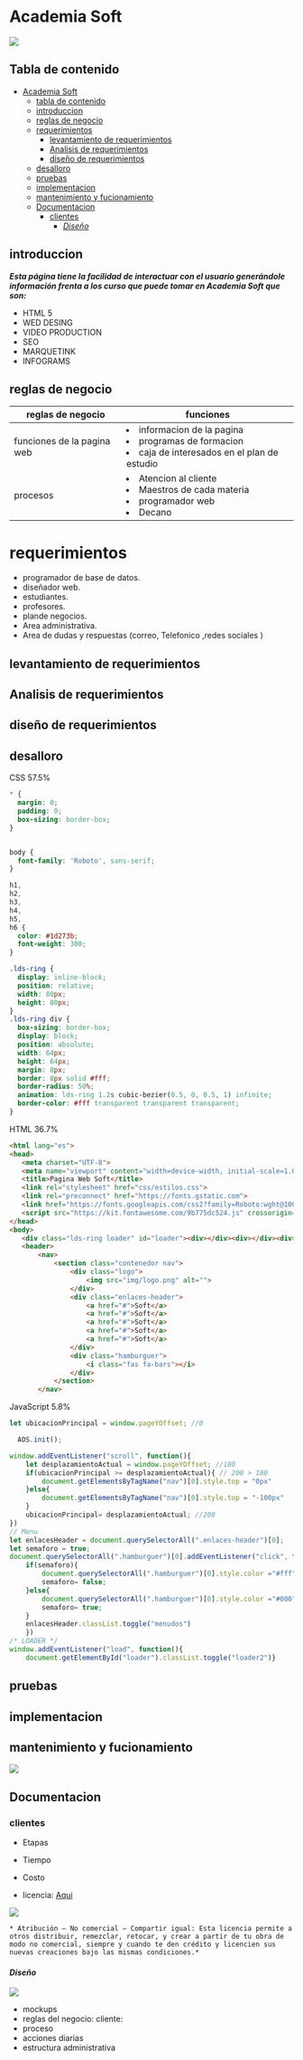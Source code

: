 # Academia Soft   
![](https://raw.githubusercontent.com/AcademiaSoft/Pagina-Soft/master/img/logo.jpg)



## Tabla de contenido
- [Academia Soft](#academia-soft)
  - [tabla de contenido](#tabla-de-contenido)
  - [introduccion](#introduccion)
  - [reglas de negocio](#reglas-de-negocio)
  - [requerimientos](#requerimientos)
    - [levantamiento de requerimientos](#levantamiento-de-requerimientos)
    - [Analisis de requerimientos](#analisis-de-requerimientos)
    - [diseño de requerimientos](#diseño-de-requerimientos)
  - [desalloro](#desalloro)
  - [pruebas](#pruebas)
  - [implementacion](#implementacion)
  - [mantenimiento y fucionamiento](#mantenimiento )
  - [Documentacion](#documentacion)
    - [clientes](#clientes)
      - [*Diseño*](#diseño)

## introduccion 
  
   
   ***Esta página tiene la facilidad de interactuar con el usuario generándole información frenta a los curso que puede tomar en  Academia Soft que son:***

   - HTML 5
   - WED DESING 
   - VIDEO PRODUCTION 
   - SEO 
   - MARQUETINK 
   - INFOGRAMS 
  
## reglas de negocio 
   
  |reglas de negocio         |funciones | 
  |--------------------------|----------|
  | funciones de la pagina web|<lu><li>informacion de la pagina</li><li>programas de formacion </li><li>caja de interesados en el plan de estudio</li></ul> 
  |procesos |<lu><li>Atencion al cliente </li><li> Maestros de cada materia</li><li>programador web</li><li>Decano</li></ul> 

 
# requerimientos 

  - programador de base de datos. 
  - diseñador web. 
  - estudiantes. 
  - profesores. 
  - plande negocios. 
  - Area administrativa. 
  - Area de dudas y respuestas (correo, Telefonico ,redes sociales )
  

## levantamiento de requerimientos 


## Analisis de requerimientos 

## diseño de requerimientos 

## desalloro

 CSS 57.5%

  ```CSS 
* {
    margin: 0;
    padding: 0;
    box-sizing: border-box;
}


body {
    font-family: 'Roboto', sans-serif;
}

h1,
h2,
h3,
h4,
h5,
h6 {
    color: #1d273b;
    font-weight: 300;
}

.lds-ring {
    display: inline-block;
    position: relative;
    width: 80px;
    height: 80px;
  }
  .lds-ring div {
    box-sizing: border-box;
    display: block;
    position: absolute;
    width: 64px;
    height: 64px;
    margin: 8px;
    border: 8px solid #fff;
    border-radius: 50%;
    animation: lds-ring 1.2s cubic-bezier(0.5, 0, 0.5, 1) infinite;
    border-color: #fff transparent transparent transparent;
  }
 ```
 HTML 36.7%
 ```HTML 
<html lang="es">
<head>
    <meta charset="UTF-8">
    <meta name="viewport" content="width=device-width, initial-scale=1.0">
    <title>Pagina Web Soft</title>
    <link rel="stylesheet" href="css/estilos.css">
    <link rel="preconnect" href="https://fonts.gstatic.com">
    <link href="https://fonts.googleapis.com/css2?family=Roboto:wght@100;300;400;700&display=swap" rel="stylesheet">
    <script src="https://kit.fontawesome.com/9b775dc524.js" crossorigin="anonymous"></script>
</head>
<body>
    <div class="lds-ring loader" id="loader"><div></div><div></div><div></div><div></div></div>
    <header>
        <nav>
            <section class="contenedor nav">
                <div class="logo">
                    <img src="img/logo.png" alt="">
                </div>
                <div class="enlaces-header">
                    <a href="#">Soft</a>
                    <a href="#">Soft</a>
                    <a href="#">Soft</a>
                    <a href="#">Soft</a>
                    <a href="#">Soft</a>
                </div>
                <div class="hamburguer">
                    <i class="fas fa-bars"></i>
                </div>
            </section>
        </nav>
```
JavaScript 5.8%

```JavaScript 
let ubicacionPrincipal = window.pageYOffset; //0

  AOS.init();

window.addEventListener("scroll", function(){
    let desplazamientoActual = window.pageYOffset; //180
    if(ubicacionPrincipal >= desplazamientoActual){ // 200 > 180
        document.getElementsByTagName("nav")[0].style.top = "0px"
    }else{
        document.getElementsByTagName("nav")[0].style.top = "-100px"
    }
    ubicacionPrincipal= desplazamientoActual; //200
})
// Menu
let enlacesHeader = document.querySelectorAll(".enlaces-header")[0];
let semaforo = true;
document.querySelectorAll(".hamburguer")[0].addEventListener("click", function(){
    if(semaforo){
        document.querySelectorAll(".hamburguer")[0].style.color ="#fff";
        semaforo= false;
    }else{
        document.querySelectorAll(".hamburguer")[0].style.color ="#000";
        semaforo= true;
    }
    enlacesHeader.classList.toggle("menudos")
    })
/* LOADER */
window.addEventListener("load", function(){
    document.getElementById("loader").classList.toggle("loader2")}
```


## pruebas 

## implementacion 

## mantenimiento y fucionamiento
 ![](https://raw.githubusercontent.com/AcademiaSoft/Pagina-Soft/master/img/diagrama_de_flujo_soft.jpg)


## Documentacion 

### clientes 

  - Etapas 

  - Tiempo 

  - Costo 

  - licencia: [Aqui](https://co.creativecommons.net/tipos-de-licencias/) 
  
  ![](https://raw.githubusercontent.com/AcademiaSoft/Pagina-Soft/master/img/licencia..jpeg) 
  
    * Atribución – No comercial – Compartir igual: Esta licencia permite a otros distribuir, remezclar, retocar, y crear a partir de tu obra de modo no comercial, siempre y cuando te den crédito y licencien sus nuevas creaciones bajo las mismas condiciones.*
#### *Diseño*
 ![](https://raw.githubusercontent.com/AcademiaSoft/Pagina-Soft/master/img/20210224_153809.gif)

  - mockups
  - reglas del negocio: cliente:
   - proceso 
   - acciones diarias 
   - estructura administrativa 
   





